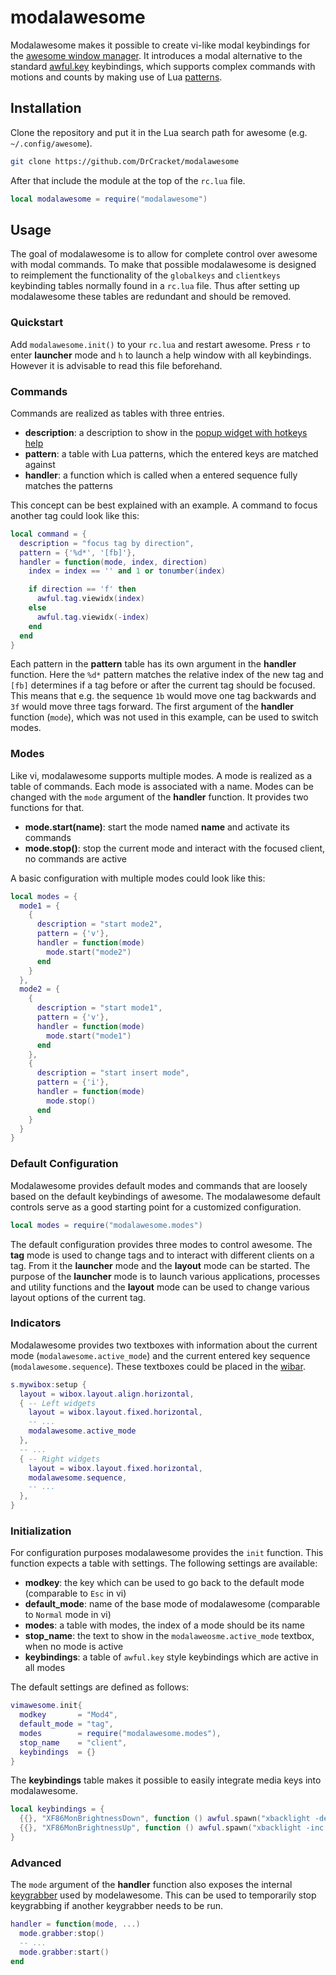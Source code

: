 # modalawesome
Modalawesome makes it possible to create vi-like modal keybindings for the
[awesome window manager](https://awesomewm.org/). It introduces a modal
alternative to the standard
[awful.key](https://awesomewm.org/doc/api/libraries/awful.key.html)
keybindings, which supports complex commands with motions and counts by making
use of Lua [patterns](https://www.lua.org/manual/5.3/manual.html#6.4.1).

## Installation
Clone the repository and put it in the Lua search path for awesome 
(e.g. `~/.config/awesome`).

```sh
git clone https://github.com/DrCracket/modalawesome
```

After that include the module at the top of the `rc.lua` file.

```lua
local modalawesome = require("modalawesome")
```

## Usage

The goal of modalawesome is to allow for complete control over awesome with
modal commands. To make that possible modalawesome is designed to reimplement
the functionality of the `globalkeys` and `clientkeys` keybinding tables
normally found in a `rc.lua` file. Thus after setting up modalawesome these
tables are redundant and should be removed.

### Quickstart

Add `modalawesome.init()` to your `rc.lua` and restart awesome. Press `r` to
enter **launcher** mode and `h` to launch a help window with all keybindings.
However it is advisable to read this file beforehand.

### Commands

Commands are realized as tables with three entries.

* **description**: a description to show in the [popup widget with hotkeys
  help](https://awesomewm.org/doc/api/libraries/awful.hotkeys_popup.widget.html#show_help)
* **pattern**: a table with Lua patterns, which the entered keys are matched
  against
* **handler**: a function which is called when a entered sequence fully matches
  the patterns

This concept can be best explained with an example. A command to focus another
tag could look like this:

```lua
local command = {
  description = "focus tag by direction",
  pattern = {'%d*', '[fb]'},
  handler = function(mode, index, direction)
    index = index == '' and 1 or tonumber(index)

    if direction == 'f' then
      awful.tag.viewidx(index)
    else
      awful.tag.viewidx(-index)
    end
  end
}
```

Each pattern in the **pattern** table has its own argument in the **handler**
function. Here the `%d*` pattern matches the relative index of the new tag and
`[fb]` determines if a tag before or after the current tag should be focused.
This means that e.g. the sequence `1b` would move one tag backwards and `3f`
would move three tags forward. The first argument of the **handler** function
(`mode`), which was not used in this example, can be used to switch modes.

### Modes

Like vi, modalawesome supports multiple modes. A mode is realized as a table of
commands. Each mode is associated with a name. Modes can be changed with the
`mode` argument of the **handler** function. It provides two functions for
that.

* **mode.start(name)**: start the mode named **name** and activate its commands
* **mode.stop()**: stop the current mode and interact with the focused client,
  no commands are active

A basic configuration with multiple modes could look like this:

```lua
local modes = {
  mode1 = {
  	{
      description = "start mode2",
      pattern = {'v'},
      handler = function(mode)
      	mode.start("mode2")
      end
    }
  },
  mode2 = {
  	{
      description = "start mode1",
      pattern = {'v'},
      handler = function(mode)
      	mode.start("mode1")
      end
    },
    {
      description = "start insert mode",
      pattern = {'i'},
      handler = function(mode)
      	mode.stop()
      end
    }
  }
}
```

### Default Configuration

Modalawesome provides default modes and commands that are loosely based on the
default keybindings of awesome. The modalawesome default controls serve
as a good starting point for a customized configuration.

```lua
local modes = require("modalawesome.modes")
```

The default configuration provides three modes to control awesome. The **tag**
mode is used to change tags and to interact with different clients on a tag.
From it the **launcher** mode and the **layout** mode can be started. The
purpose of the **launcher** mode is to launch various applications, processes
and utility functions and the **layout** mode can be used to change various
layout options of the current tag.

### Indicators

Modalawesome provides two textboxes with information about the current mode
(`modalawesome.active_mode`) and the current entered key sequence
(`modalawesome.sequence`). These textboxes could be placed in the
[wibar](https://awesomewm.org/doc/api/classes/awful.wibar.html#).

```Lua
s.mywibox:setup {
  layout = wibox.layout.align.horizontal,
  { -- Left widgets
    layout = wibox.layout.fixed.horizontal,
    -- ...
    modalawesome.active_mode
  },
  -- ...
  { -- Right widgets
    layout = wibox.layout.fixed.horizontal,
    modalawesome.sequence,
    -- ...
  },
}
```
### Initialization

For configuration purposes modalawesome provides the `init` function. This
function expects a table with settings. The following settings are available:

* **modkey**: the key which can be used to go back to the default mode
  (comparable to `Esc` in vi)
* **default_mode**: name of the base mode of modalawesome (comparable to
  `Normal` mode in vi)
* **modes**: a table with modes, the index of a mode should be its name
* **stop_name**: the text to show in the `modalaweosme.active_mode` textbox,
  when no mode is active
* **keybindings**: a table of `awful.key` style keybindings which are active in
  all modes

The default settings are defined as follows:

```lua
vimawesome.init{
  modkey       = "Mod4",
  default_mode = "tag",
  modes        = require("modalawesome.modes"),
  stop_name    = "client",
  keybindings  = {}
}
```

The **keybindings** table makes it possible to easily integrate media keys into
modalawesome.

```Lua
local keybindings = {
  {{}, "XF86MonBrightnessDown", function () awful.spawn("xbacklight -dec 10") end},
  {{}, "XF86MonBrightnessUp", function () awful.spawn("xbacklight -inc 10") end},
}
```
### Advanced

The `mode` argument of the **handler** function also exposes the internal
[keygrabber](https://awesomewm.org/doc/api/classes/awful.keygrabber.html) used
by modelawesome. This can be used to temporarily stop keygrabbing if another
keygrabber needs to be run.

```lua
handler = function(mode, ...)
  mode.grabber:stop()
  -- ...
  mode.grabber:start()
end
```
